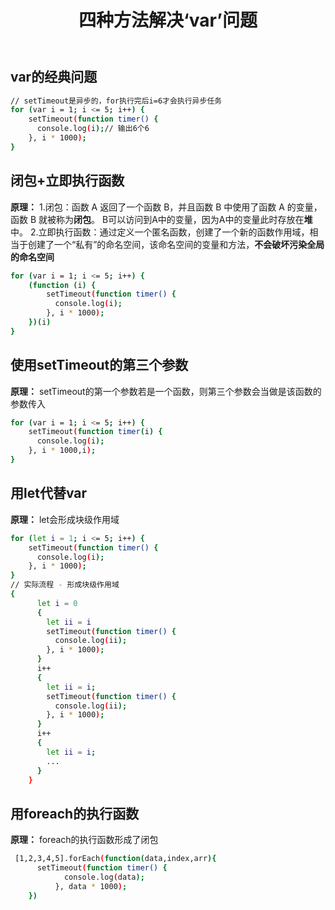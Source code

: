 ﻿---
title: 四种方法解决‘var’问题
---
## var的经典问题
```bash
// setTimeout是异步的，for执行完后i=6才会执行异步任务
for (var i = 1; i <= 5; i++) {
    setTimeout(function timer() {
      console.log(i);// 输出6个6
    }, i * 1000);
}
```
## 闭包+立即执行函数
**原理：**
1.闭包：函数 A 返回了一个函数 B，并且函数 B 中使用了函数 A 的变量，函数 B 就被称为**闭包**。
B可以访问到A中的变量，因为A中的变量此时存放在**堆**中。
2.立即执行函数：通过定义一个匿名函数，创建了一个新的函数作用域，相当于创建了一个“私有”的命名空间，该命名空间的变量和方法，**不会破坏污染全局的命名空间**
```bash
for (var i = 1; i <= 5; i++) {
    (function (i) {
        setTimeout(function timer() {
          console.log(i);
        }, i * 1000);
    })(i)
}
```

## 使用setTimeout的第三个参数
**原理：**
setTimeout的第一个参数若是一个函数，则第三个参数会当做是该函数的参数传入
```bash
for (var i = 1; i <= 5; i++) {
    setTimeout(function timer(i) {
      console.log(i);
    }, i * 1000,i);
}
```

## 用let代替var
**原理：**
let会形成块级作用域
```bash
for (let i = 1; i <= 5; i++) {
    setTimeout(function timer() {
      console.log(i);
    }, i * 1000);
}
// 实际流程 - 形成块级作用域
{
      let i = 0
      {
        let ii = i
        setTimeout(function timer() {
          console.log(ii);
        }, i * 1000);
      }
      i++
      {
        let ii = i;
        setTimeout(function timer() {
          console.log(ii);
        }, i * 1000);
      }
      i++
      {
        let ii = i;
        ...
      }
    }
```

## 用foreach的执行函数
**原理：**
foreach的执行函数形成了闭包
```bash
 [1,2,3,4,5].forEach(function(data,index,arr){
      setTimeout(function timer() {
            console.log(data);
          }, data * 1000);
    })
```





